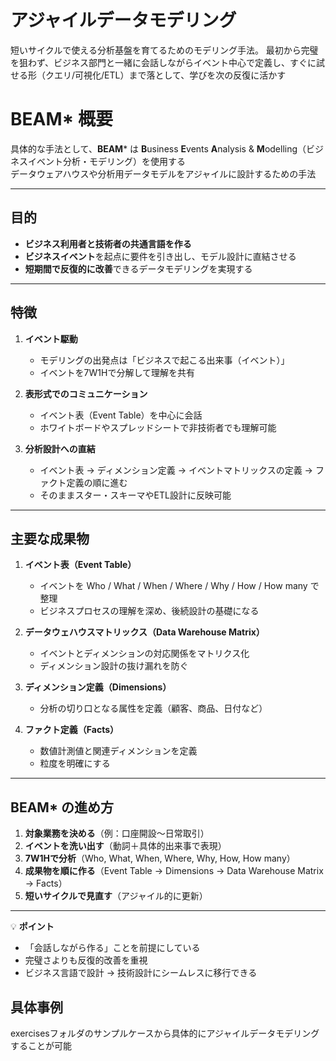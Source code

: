 # アジャイルデータモデリング
短いサイクルで使える分析基盤を育てるためのモデリング手法。
最初から完璧を狙わず、ビジネス部門と一緒に会話しながらイベント中心で定義し、すぐに試せる形（クエリ/可視化/ETL）まで落として、学びを次の反復に活かす

# BEAM* 概要
具体的な手法として、**BEAM*** は **B**usiness **E**vents **A**nalysis & **M**odelling（ビジネスイベント分析・モデリング）を使用する  
データウェアハウスや分析用データモデルをアジャイルに設計するための手法

---

## 目的
- **ビジネス利用者と技術者の共通言語を作る**
- **ビジネスイベント**を起点に要件を引き出し、モデル設計に直結させる
- **短期間で反復的に改善**できるデータモデリングを実現する

---

## 特徴
1. **イベント駆動**  
   - モデリングの出発点は「ビジネスで起こる出来事（イベント）」
   - イベントを7W1Hで分解して理解を共有

2. **表形式でのコミュニケーション**  
   - イベント表（Event Table）を中心に会話
   - ホワイトボードやスプレッドシートで非技術者でも理解可能

3. **分析設計への直結**  
   - イベント表 → ディメンション定義 → イベントマトリックスの定義 → ファクト定義の順に進む
   - そのままスター・スキーマやETL設計に反映可能

---

## 主要な成果物
1. **イベント表（Event Table）**  
   - イベントを Who / What / When / Where / Why / How / How many で整理
   - ビジネスプロセスの理解を深め、後続設計の基礎になる

2. **データウェハウスマトリックス（Data Warehouse Matrix）**  
   - イベントとディメンションの対応関係をマトリクス化
   - ディメンション設計の抜け漏れを防ぐ

3. **ディメンション定義（Dimensions）**  
   - 分析の切り口となる属性を定義（顧客、商品、日付など）

4. **ファクト定義（Facts）**  
   - 数値計測値と関連ディメンションを定義
   - 粒度を明確にする

---

## BEAM* の進め方
1. **対象業務を決める**（例：口座開設〜日常取引）  
2. **イベントを洗い出す**（動詞＋具体的出来事で表現）  
3. **7W1Hで分析**（Who, What, When, Where, Why, How, How many）  
4. **成果物を順に作る**（Event Table → Dimensions → Data Warehouse Matrix → Facts）  
5. **短いサイクルで見直す**（アジャイル的に更新）

---

💡 **ポイント**
- 「会話しながら作る」ことを前提にしている  
- 完璧さよりも反復的改善を重視  
- ビジネス言語で設計 → 技術設計にシームレスに移行できる

## 具体事例
exercisesフォルダのサンプルケースから具体的にアジャイルデータモデリングすることが可能